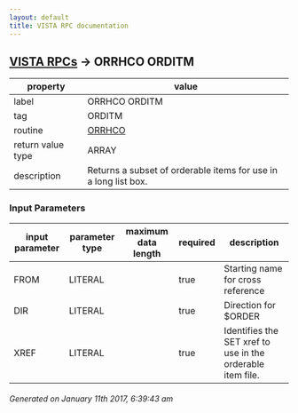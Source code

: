 ```yaml
---
layout: default
title: VISTA RPC documentation
---
```




## [VISTA RPCs](TableOfContent.md) &#8594; ORRHCO ORDITM 

 property | value 
--- | --- 
 label | ORRHCO ORDITM
 tag | ORDITM
 routine | [ORRHCO](http://code.osehra.org/dox/Routine_ORRHCO_source.html)
 return value type | ARRAY
 description | Returns a subset of orderable items for use in a long list box.

### Input Parameters

| input parameter | parameter type | maximum data length | required | description | 
| --- | --- | --- | --- | --- | 
| FROM | LITERAL |  | true | Starting name for cross reference | 
| DIR | LITERAL |  | true | Direction for $ORDER | 
| XREF | LITERAL |  | true | Identifies the SET xref to use in the orderable item file. | 




 ###### Generated on January 11th 2017, 6:39:43 am